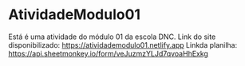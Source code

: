# AtividadeModulo01
Está é uma atividade do módulo 01 da escola DNC.
Link do site disponibilizado: https://atividademodulo01.netlify.app
Linkda planilha: https://api.sheetmonkey.io/form/veJuzmzYLJd7qvoaHhExkg
